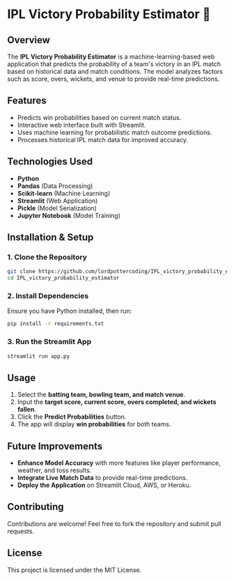# IPL Victory Probability Estimator 🏏

## **Overview**
The **IPL Victory Probability Estimator** is a machine-learning-based web application that predicts the probability of a team's victory in an IPL match based on historical data and match conditions. The model analyzes factors such as score, overs, wickets, and venue to provide real-time predictions.

## **Features**
- Predicts win probabilities based on current match status.
- Interactive web interface built with Streamlit.
- Uses machine learning for probabilistic match outcome predictions.
- Processes historical IPL match data for improved accuracy.

## **Technologies Used**
- **Python**
- **Pandas** (Data Processing)
- **Scikit-learn** (Machine Learning)
- **Streamlit** (Web Application)
- **Pickle** (Model Serialization)
- **Jupyter Notebook** (Model Training)

## **Installation & Setup**
### **1. Clone the Repository**
```bash
git clone https://github.com/lordpottercoding/IPL_victory_probability_estimator.git
cd IPL_victory_probability_estimator
```

### **2. Install Dependencies**
Ensure you have Python installed, then run:
```bash
pip install -r requirements.txt
```

### **3. Run the Streamlit App**
```bash
streamlit run app.py
```

## **Usage**
1. Select the **batting team, bowling team, and match venue**.
2. Input the **target score, current score, overs completed, and wickets fallen**.
3. Click the **Predict Probabilities** button.
4. The app will display **win probabilities** for both teams.

## **Future Improvements**
- **Enhance Model Accuracy** with more features like player performance, weather, and toss results.
- **Integrate Live Match Data** to provide real-time predictions.
- **Deploy the Application** on Streamlit Cloud, AWS, or Heroku.

## **Contributing**
Contributions are welcome! Feel free to fork the repository and submit pull requests.

## **License**
This project is licensed under the MIT License.

